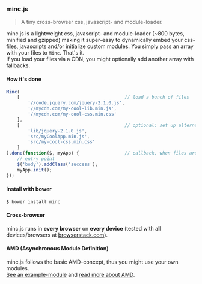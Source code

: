 ### minc.js

> A tiny cross-browser css, javascript- and module-loader.

minc.js is a lightweight css, javascript- and module-loader (~800 bytes, minified and gzipped) making it super-easy to dynamically embed your css-files, javascripts and/or initialize custom modules.
You simply pass an array with your files to `Minc`. That's it.<br>
If you load your files via a CDN, you might optionally add another array with fallbacks.<br>
 
#### How it's done
 
```javascript
Minc(
	[										// load a bunch of files
		'//code.jquery.com/jquery-2.1.0.js',
		'//mycdn.com/my-cool-lib.min.js',
		'//mycdn.com/my-cool-css.min.css'
	],
	[										// optional: set up alternatives, if the CDN is down...
		'lib/jquery-2.1.0.js',
		'src/myCoolApp.min.js',
		'src/my-cool-css.min.css'
	]
).done(function($, myApp) {					// callback, when files are loaded
	// entry point
	$('body').addClass('success');
	myApp.init();
});
```

#### Install with bower

```bash
$ bower install minc
```

#### Cross-browser

minc.js runs in **every browser** on **every device** (tested with all devices/browsers at [browserstack.com](http://www.browserstack.com/screenshots)).

#### AMD (Asynchronous Module Definition)

minc.js follows the basic AMD-concept, thus you might use your own modules.<br>
[See an example-module](https://github.com/misantronic/minc/blob/master/examples/lib/test-lib.js) and [read more about AMD](http://addyosmani.com/writing-modular-js/).